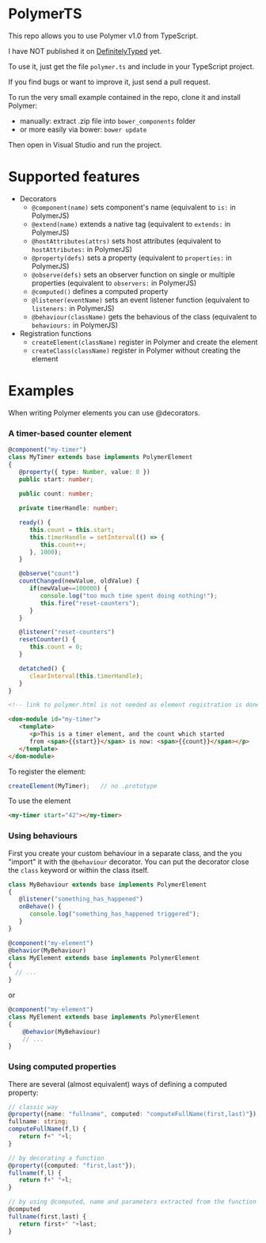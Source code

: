# PolymerTS

This repo allows you to use Polymer v1.0 from TypeScript.

I have NOT published it on [DefinitelyTyped](https://github.com/borisyankov/DefinitelyTyped) yet.

To use it, just get the file `polymer.ts` and include in your TypeScript project.

If you find bugs or want to improve it, just send a pull request.

To run the very small example contained in the repo, clone it and install Polymer:

- manually: extract .zip file into `bower_components` folder
- or more easily via bower: `bower update`

Then open in Visual Studio and run the project.

# Supported features

- Decorators
   - `@component(name)` sets component's name (equivalent to `is:` in PolymerJS)
   - `@extend(name)` extends a native tag (equivalent to `extends:` in PolymerJS)
   - `@hostAttributes(attrs)` sets host attributes (equivalent to `hostAttributes:` in PolymerJS)
   - `@property(defs)` sets a property (equivalent to `properties:` in PolymerJS)
   - `@observe(defs)` sets an observer function on single or multiple properties (equivalent to `observers:` in PolymerJS)
   - `@computed()` defines a computed property
   - `@listener(eventName)` sets an event listener function (equivalent to `listeners:` in PolymerJS)
   - `@behaviour(className)` gets the behavious of the class (equivalent to `behaviours:` in PolymerJS)
- Registration functions
   - `createElement(className)` register in Polymer and create the element
   - `createClass(className)` register in Polymer without creating the element

# Examples

When writing Polymer elements you can use @decorators.

### A timer-based counter element
```TypeScript
@component("my-timer")
class MyTimer extends base implements PolymerElement
{
   @property({ type: Number, value: 0 })
   public start: number;   
   
   public count: number;   

   private timerHandle: number;

   ready() {
      this.count = this.start;
      this.timerHandle = setInterval(() => {
         this.count++;
      }, 1000);      
   }

   @observe("count")
   countChanged(newValue, oldValue) {
      if(newValue==100000) {
         console.log("too much time spent doing nothing!");
         this.fire("reset-counters");
	  }
   }

   @listener("reset-counters")
   resetCounter() {
      this.count = 0;
   }

   detatched() {
      clearInterval(this.timerHandle);
   }
}
```

```HTML
<!-- link to polymer.html is not needed as element registration is done outside of HTML definition -->

<dom-module id="my-timer">
   <template>
      <p>This is a timer element, and the count which started 
      from <span>{{start}}</span> is now: <span>{{count}}</span></p>
   </template>
</dom-module>
```

To register the element:

```TypeScript
createElement(MyTimer);   // no .prototype
```
To use the element
```HTML
<my-timer start="42"></my-timer>
```

### Using behaviours

First you create your custom behaviour in a separate class, and the you "import" it with the `@behaviour` decorator. You can put the decorator close the `class` keyword or within the class itself. 

```TypeScript
class MyBehaviour extends base implements PolymerElement
{
   @listener("something_has_happened")
   onBehave() {
      console.log("something_has_happened triggered");
   }
}
```
```TypeScript
@component("my-element")
@behavior(MyBehaviour)
class MyElement extends base implements PolymerElement
{
  // ...
}
```
or
```TypeScript
@component("my-element")
class MyElement extends base implements PolymerElement
{
	@behavior(MyBehaviour)  
	// ...
}
```

### Using computed properties

There are several (almost equivalent) ways of defining a computed property:

```TypeScript
// classic way
@property({name: "fullname", computed: "computeFullName(first,last)"});
fullname: string;
computeFullName(f,l) { 
   return f+" "+l; 
}

// by decorating a function
@property({computed: "first,last"});
fullname(f,l) {
   return f+" "+l; 
}

// by using @computed, name and parameters extracted from the function
@computed
fullname(first,last) {
   return first+" "+last; 
}
```